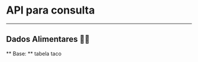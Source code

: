# API para consulta 
----------------------------------------------
## Dados Alimentares 🍉🍔
** Base: ** tabela taco
